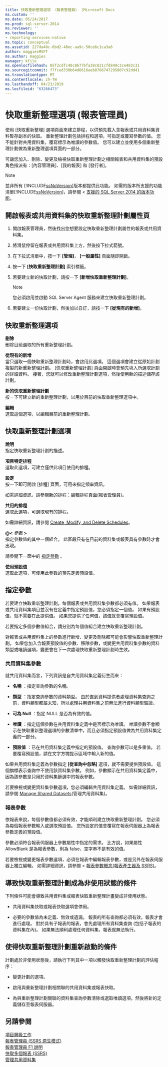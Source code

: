```yaml
---
title: 快取重新整理選項 （報表管理員） |Microsoft Docs
ms.custom: ''
ms.date: 05/24/2017
ms.prod: sql-server-2014
ms.reviewer: ''
ms.technology:
- reporting-services-native
ms.topic: conceptual
ms.assetid: 227da40c-6bd2-48ec-aa9c-50ce6c1ca3a6
author: maggiesMSFT
ms.author: maggies
manager: kfile
ms.openlocfilehash: 05f2cdfc40c8677bfa38c821cfd849c3ce483c31
ms.sourcegitcommit: f7fced330b64d6616aeb8766747295807c92dd41
ms.translationtype: MT
ms.contentlocale: zh-TW
ms.lasthandoff: 04/23/2019
ms.locfileid: "63266473"
---
```

# <a name="cache-refresh-options-report-manager"></a>快取重新整理選項 (報表管理員)
  使用 [快取重新整理] 選項頁面來建立排程，以供預先載入含報表或共用資料集資料暫存副本的快取。 重新整理計劃包括排程和選項，可指定或覆寫參數的值。 您不能針對共用資料集，覆寫標示為唯讀的參數值。 您可以建立並使用多個重新整理計劃做為重新整理選項頁面的一部分。  
  
 可讓您加入、刪除、變更及檢視快取重新整理計劃之相關報表和共用資料集的預設角色指派有：[內容管理員]、[我的報表] 和 [發行者]。  
  
> [!NOTE]  
>  並非所有 [!INCLUDE[ssNoVersion](../includes/ssnoversion-md.md)]版本都提供此功能。 如需的版本所支援的功能清單[!INCLUDE[ssNoVersion](../includes/ssnoversion-md.md)]，請參閱 <<c2> [ 支援的 SQL Server 2014 的版本功能](../../2014/getting-started/features-supported-by-the-editions-of-sql-server-2014.md)。  
  
## <a name="to-open-the-cache-refresh-plan-properties-page-for-a-report-or-shared-dataset"></a>開啟報表或共用資料集的快取重新整理計劃屬性頁  
  
1.  開啟報表管理員，然後找出您想要設定快取重新整理計劃屬性的報表或共用資料集。  
  
2.  將滑鼠停留在報表或共用資料集上方，然後按下拉式箭號。  
  
3.  在下拉式清單中，按一下 **[管理]**， **[一般屬性]** 頁面隨即開啟。  
  
4.  按一下 **[快取重新整理計劃]** 索引標籤。  
  
5.  若要建立新的快取計劃，請按一下 **[新增快取重新整理計劃]**。  
  
    > [!NOTE]  
    >  您必須啟用並啟動 SQL Server Agent 服務來建立快取重新整理計劃。  
  
6.  若要建立一份快取計劃，然後加以自訂，請按一下 **[從現有的新增]**。  
  
## <a name="cache-refresh-options"></a>快取重新整理選項  
 **刪除**  
 刪除目前選取的所有重新整理計劃。  
  
 **從現有的新增**  
 當只選取一個快取重新整理計劃時，會啟用此選項。 這個選項會建立從原始計劃複製的新重新整理計劃。 [快取重新整理計劃] 頁面開啟時會預先填入所選取計劃的詳細資料。 接著，您就可以修改重新整理計劃選項，然後使用新的描述儲存該計劃。  
  
 **新的快取重新整理計劃**  
 按一下可建立新的重新整理計劃，以用於目前的快取重新整理選項中。  
  
 **編輯**  
 選取這個選項，以編輯目前的重新整理計劃。  
  
## <a name="cache-refresh-plan-options"></a>快取重新整理計劃選項  
 **說明**  
 指定快取重新整理計劃的描述。  
  
 **項目特定排程**  
 選取此選項，可建立僅供此項目使用的排程。  
  
 **設定**  
 按一下即可開啟 [排程] 頁面，可用來指定頻率資訊。  
  
 如需詳細資訊，請參閱[新的排程：編輯排程頁面&#40;報表管理員&#41;](../../2014/reporting-services/new-schedule-edit-schedule-page-report-manager.md)。  
  
 **共用的排程**  
 選取此選項，可選取現有的排程。  
  
 如需詳細資訊，請參閱 [Create, Modify, and Delete Schedules](subscriptions/create-modify-and-delete-schedules.md)。  
  
 **@\<** *參數* **>**  
 指定參數值的其中一個組合。 此區段只有在目前的資料集或報表具有參數時才會出現。  
  
 請參閱下一節中的 [指定參數](#Parameters) 。  
  
 **使用預設值**  
 選取此選項，可使用此參數的預先定義預設值。  
  
##  <a name="Parameters"></a> 指定參數  
 若要建立快取重新整理計劃，每個報表或共用資料集參數都必須有值。 如果報表或共用資料集項目並沒有在定義中指定預設值，您必須指定一個值。 如果有預設值，就不需要在此提供值。 如果您提供了任何值，該值就會覆寫預設值。  
  
 若要指定多個參數值組合，請分別為每個值組合建立快取重新整理計劃。  
  
 對報表或共用資料集上的參數進行新增、變更及刪除都可能會影響快取重新整理計劃。 如果您加入含報表預設值的參數、移除參數，或變更共用資料集參數的資料類型或唯讀選項，變更會在下一次處理快取重新整理計劃時生效。  
  
### <a name="shared-dataset-parameters"></a>共用資料集參數  
 就共用資料集而言，下列資訊是自共用資料集定義衍生而來：  
  
-   **名稱** ：指定查詢參數的名稱。  
  
-   **類型** ：指定查詢參數的資料類型。 由於直到資料提供者處理資料集查詢之前，資料類型都屬未知，所以處理共用資料集之前無法進行資料類型驗證。  
  
-   **可為 Null** ：指定 NULL 是否為有效的值。  
  
-   **唯讀** ：指定這個參數在共用資料集定義中是否標示為唯讀。 唯讀參數不會顯示在快取重新整理選項的參數清單中，而且必須指定預設值做為共用資料集定義的一部分。  
  
-   **預設值** ：已在共用資料集定義中指定的預設值。 查詢參數可以是多重值。 若要覆寫預設值，請在文字方塊提示區域中輸入新的值。  
  
 如果共用資料集定義為參數指定 **[從查詢中忽略]** 選項，就不需要提供預設值。 這個旗標表示查詢中不使用該資料集參數。 例如，參數顯示在共用資料集定義中，因為該參數是只用於資料集篩選中的報表參數。  
  
 若要檢視或變更資料集參數選項，您必須編輯共用資料集定義。 如需詳細資訊，請參閱 [Manage Shared Datasets](report-data/manage-shared-datasets.md)(管理共用資料集)。  
  
### <a name="report-parameters"></a>報表參數  
 依報表來說，每個參數值都必須有效，才能順利建立快取重新整理計劃。 您必須為每個報表參數輸入或選取預設值。 您所設定的值會覆寫在報表伺服器上為報表參數定義的預設值。  
  
 參數必須符合報表伺服器上參數屬性中指定的需求。 比方說，如果屬性 AllowBlank 是為報表參數，則為 false，空字串不是有效的值。  
  
 若要檢視或變更報表參數選項，必須在報表中編輯報表參數，或是另外在報表伺服器上獨立編輯。 如需詳細資訊，請參閱 <<c0> [ 報表參數概念&#40;報表產生器及 SSRS&#41;](report-design/report-parameters-concepts-report-builder-and-ssrs.md)。</c0>  
  
## <a name="conditions-that-cause-a-cache-refresh-plan-to-be-inactive"></a>導致快取重新整理計劃成為非使用狀態的條件  
 下列條件可能會導致共用資料集或報表快取重新整理計畫變成非使用狀態。  
  
-   共用資料集快取或報表快取選項會停用。  
  
-   必要的參數值為未定義、無效或遺漏。 報表的所有查詢都必須有效，報表才會進行處理。 對於具有子報表的報表，會先處理所有資料集查詢 (包括子報表的資料集在內)。 如果無法順利處理任何資料集，報表就無法執行。  
  
## <a name="conditions-that-cause-a-cache-refresh-plan-to-be-reactivated"></a>使得快取重新整理計劃重新啟動的條件  
 計劃處於非使用狀態後，請執行下列其中一項以觸發快取重新整理計劃的評估程序：  
  
-   變更計劃的選項。  
  
-   啟用與重新整理計劃相關聯的共用資料集或報表快取。  
  
-   為與重新整理計劃關聯的資料集查詢參數清除或選取唯讀選項，然後將新的定義儲存至報表伺服器。  
  
## <a name="see-also"></a>另請參閱  
 [項目層級工作](security/tasks-and-permissions-item-level-tasks.md)   
 [報表管理員 &#40;SSRS 原生模式&#41;](../../2014/reporting-services/report-manager-ssrs-native-mode.md)   
 [報表管理員 F1 說明](../../2014/reporting-services/report-manager-f1-help.md)   
 [快取多個報表 &#40;SSRS&#41;](report-server/caching-reports-ssrs.md)   
 [管理共用資料集](report-data/manage-shared-datasets.md)  
  
  
